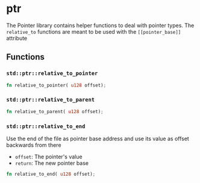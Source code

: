 # ptr
The Pointer library contains helper functions to deal with pointer types.
The `relative_to` functions are meant to be used with the `[[pointer_base]]` attribute


## Functions

### `std::ptr::relative_to_pointer`


```rust
fn relative_to_pointer( u128 offset);
```
### `std::ptr::relative_to_parent`


```rust
fn relative_to_parent( u128 offset);
```
### `std::ptr::relative_to_end`

Use the end of the file as pointer base address and use its value as offset backwards from there
- `offset`: The pointer's value
- `return`: The new pointer base


```rust
fn relative_to_end( u128 offset);
```
